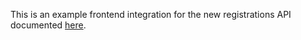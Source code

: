 This is an example frontend integration for the new registrations API documented [here](https://sales-tax-docs.commenda.io/api-reference/sales-tax/registrations/new-registrations/new-registrations).
